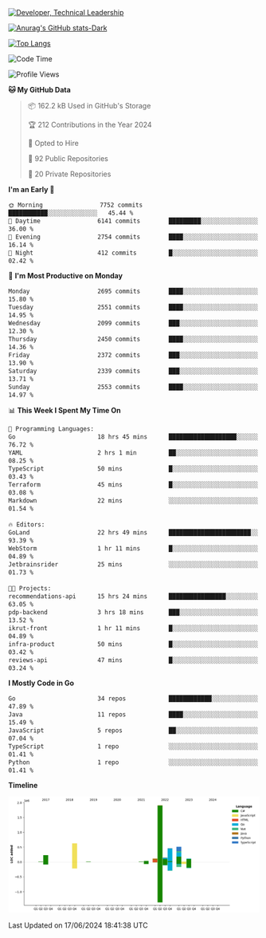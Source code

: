 <div>
  <a href="https://www.linkedin.com/in/arielpineiro/" target="_blank" rel="nofollow noopener noreferrer">
    <img src="https://img.shields.io/badge/-LinkedIn-%230077B5?style=for-the-badge&logo=linkedin&logoColor=white" alt="Developer, Technical Leadership" title="Ariel Piñeiro">
  </a>
</div>

[![Anurag's GitHub stats-Dark](https://github-readme-stats.vercel.app/api?username=arielsrv&show_icons=true&theme=dark#gh-dark-mode-only)](https://github.com/anuraghazra/github-readme-stats#gh-dark-mode-only)

[![Top Langs](https://github-readme-stats.vercel.app/api/top-langs/?username=arielsrv&layout=compact&langs_count=10&theme=dark#gh-dark-mode-only)](https://github.com/anuraghazra/github-readme-stats&theme=dark#gh-dark-mode-only)

<!--START_SECTION:waka-->
![Code Time](http://img.shields.io/badge/Code%20Time-950%20hrs%2037%20mins-blue)

![Profile Views](http://img.shields.io/badge/Profile%20Views-0-blue)

**🐱 My GitHub Data** 

> 📦 162.2 kB Used in GitHub's Storage 
 > 
> 🏆 212 Contributions in the Year 2024
 > 
> 💼 Opted to Hire
 > 
> 📜 92 Public Repositories 
 > 
> 🔑 20 Private Repositories 
 > 
**I'm an Early 🐤** 

```text
🌞 Morning                7752 commits        ███████████░░░░░░░░░░░░░░   45.44 % 
🌆 Daytime                6141 commits        █████████░░░░░░░░░░░░░░░░   36.00 % 
🌃 Evening                2754 commits        ████░░░░░░░░░░░░░░░░░░░░░   16.14 % 
🌙 Night                  412 commits         █░░░░░░░░░░░░░░░░░░░░░░░░   02.42 % 
```
📅 **I'm Most Productive on Monday** 

```text
Monday                   2695 commits        ████░░░░░░░░░░░░░░░░░░░░░   15.80 % 
Tuesday                  2551 commits        ████░░░░░░░░░░░░░░░░░░░░░   14.95 % 
Wednesday                2099 commits        ███░░░░░░░░░░░░░░░░░░░░░░   12.30 % 
Thursday                 2450 commits        ████░░░░░░░░░░░░░░░░░░░░░   14.36 % 
Friday                   2372 commits        ███░░░░░░░░░░░░░░░░░░░░░░   13.90 % 
Saturday                 2339 commits        ███░░░░░░░░░░░░░░░░░░░░░░   13.71 % 
Sunday                   2553 commits        ████░░░░░░░░░░░░░░░░░░░░░   14.97 % 
```


📊 **This Week I Spent My Time On** 

```text
💬 Programming Languages: 
Go                       18 hrs 45 mins      ███████████████████░░░░░░   76.72 % 
YAML                     2 hrs 1 min         ██░░░░░░░░░░░░░░░░░░░░░░░   08.25 % 
TypeScript               50 mins             █░░░░░░░░░░░░░░░░░░░░░░░░   03.43 % 
Terraform                45 mins             █░░░░░░░░░░░░░░░░░░░░░░░░   03.08 % 
Markdown                 22 mins             ░░░░░░░░░░░░░░░░░░░░░░░░░   01.54 % 

🔥 Editors: 
GoLand                   22 hrs 49 mins      ███████████████████████░░   93.39 % 
WebStorm                 1 hr 11 mins        █░░░░░░░░░░░░░░░░░░░░░░░░   04.89 % 
Jetbrainsrider           25 mins             ░░░░░░░░░░░░░░░░░░░░░░░░░   01.73 % 

🐱‍💻 Projects: 
recommendations-api      15 hrs 24 mins      ████████████████░░░░░░░░░   63.05 % 
pdp-backend              3 hrs 18 mins       ███░░░░░░░░░░░░░░░░░░░░░░   13.52 % 
ikrut-front              1 hr 11 mins        █░░░░░░░░░░░░░░░░░░░░░░░░   04.89 % 
infra-product            50 mins             █░░░░░░░░░░░░░░░░░░░░░░░░   03.42 % 
reviews-api              47 mins             █░░░░░░░░░░░░░░░░░░░░░░░░   03.24 % 
```

**I Mostly Code in Go** 

```text
Go                       34 repos            ████████████░░░░░░░░░░░░░   47.89 % 
Java                     11 repos            ████░░░░░░░░░░░░░░░░░░░░░   15.49 % 
JavaScript               5 repos             ██░░░░░░░░░░░░░░░░░░░░░░░   07.04 % 
TypeScript               1 repo              ░░░░░░░░░░░░░░░░░░░░░░░░░   01.41 % 
Python                   1 repo              ░░░░░░░░░░░░░░░░░░░░░░░░░   01.41 % 
```



**Timeline**

![Lines of Code chart](https://raw.githubusercontent.com/arielsrv/arielsrv/main/assets/bar_graph.png)


 Last Updated on 17/06/2024 18:41:38 UTC
<!--END_SECTION:waka-->

